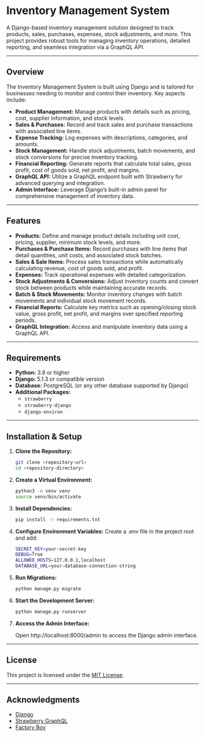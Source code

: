 # Inventory Management System

A Django-based inventory management solution designed to track products, sales, purchases, expenses, stock adjustments, and more. This project provides robust tools for managing inventory operations, detailed reporting, and seamless integration via a GraphQL API.

---

## Overview

The Inventory Management System is built using Django and is tailored for businesses needing to monitor and control their inventory. Key aspects include:

- **Product Management:** Manage products with details such as pricing, cost, supplier information, and stock levels.
- **Sales & Purchases:** Record and track sales and purchase transactions with associated line items.
- **Expense Tracking:** Log expenses with descriptions, categories, and amounts.
- **Stock Management:** Handle stock adjustments, batch movements, and stock conversions for precise inventory tracking.
- **Financial Reporting:** Generate reports that calculate total sales, gross profit, cost of goods sold, net profit, and margins.
- **GraphQL API:** Utilize a GraphQL endpoint built with Strawberry for advanced querying and integration.
- **Admin Interface:** Leverage Django’s built-in admin panel for comprehensive management of inventory data.

---

## Features

- **Products:** Define and manage product details including unit cost, pricing, supplier, minimum stock levels, and more.
- **Purchases & Purchase Items:** Record purchases with line items that detail quantities, unit costs, and associated stock batches.
- **Sales & Sale Items:** Process sales transactions while automatically calculating revenue, cost of goods sold, and profit.
- **Expenses:** Track operational expenses with detailed categorization.
- **Stock Adjustments & Conversions:** Adjust inventory counts and convert stock between products while maintaining accurate records.
- **Batch & Stock Movements:** Monitor inventory changes with batch movements and individual stock movement records.
- **Financial Reports:** Calculate key metrics such as opening/closing stock value, gross profit, net profit, and margins over specified reporting periods.
- **GraphQL Integration:** Access and manipulate inventory data using a GraphQL API.

---

## Requirements

- **Python:** 3.8 or higher
- **Django:** 5.1.3 or compatible version
- **Database:** PostgreSQL (or any other database supported by Django)
- **Additional Packages:**  
  - `strawberry`
  - `strawberry-django`
  - `django-environ`

---

## Installation & Setup

1. **Clone the Repository:**

   ```bash
   git clone <repository-url>
   cd <repository-directory>
   ```

2. **Create a Virtual Environment:**

   ```bash
   python3 -m venv venv
   source venv/bin/activate
   ```

3. **Install Dependencies:**

   ```bash
   pip install -r requirements.txt
   ```

4. **Configure Environment Variables:**
Create a .env file in the project root and add:

   ```bash
   SECRET_KEY=your-secret-key
   DEBUG=True
   ALLOWED_HOSTS=127.0.0.1,localhost
   DATABASE_URL=your-database-connection-string
   ```

5. **Run Migrations:**

   ```bash
   python manage.py migrate
   ```

6. **Start the Development Server:**

   ```bash
   python manage.py runserver
   ```

7. **Access the Admin Interface:**

   Open http://localhost:8000/admin to access the Django admin interface.   

---

## License

This project is licensed under the [MIT License](LICENSE).

---

## Acknowledgments

- [Django](https://www.djangoproject.com/)
- [Strawberry GraphQL](https://strawberry.rocks/)
- [Factory Boy](https://factoryboy.readthedocs.io/en/latest/index.html)
